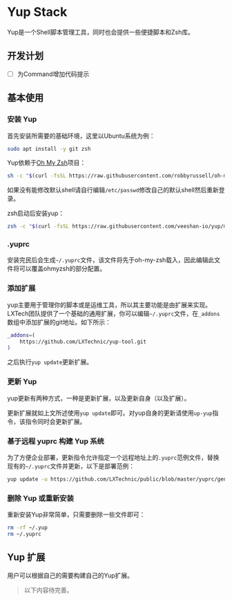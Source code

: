 # Yup Stack

Yup是一个Shell脚本管理工具，同时也会提供一些便捷脚本和Zsh库。

## 开发计划

- [ ] 为Command增加代码提示

## 基本使用

### 安装 Yup

首先安装所需要的基础环境，这里以Ubuntu系统为例：

```bash
sudo apt install -y git zsh
```

Yup依赖于[Oh My Zsh](https://github.com/robbyrussell/oh-my-zsh)项目：

```bash
sh -c "$(curl -fsSL https://raw.githubusercontent.com/robbyrussell/oh-my-zsh/master/tools/install.sh)"
```

如果没有能修改默认shell请自行编辑```/etc/passwd```修改自己的默认shell然后重新登录。

zsh启动后安装yup：

```bash
zsh -c "$(curl -fsSL https://raw.githubusercontent.com/veeshan-io/yup/master/setup.zsh)"
```

### .yuprc

安装完民后会生成```~/.yuprc```文件，该文件将先于oh-my-zsh载入，因此编辑此文件将可以覆盖ohmyzsh的部分配置。

### 添加扩展

yup主要用于管理你的脚本或是运维工具，所以其主要功能是由扩展来实现。LXTech团队提供了一个基础的通用扩展，你可以编辑```~/.yuprc```文件，在```_addons```数组中添加扩展的git地址。如下所示：

```bash
_addons=(
    https://github.com/LXTechnic/yup-tool.git
)
```

之后执行```yup update```更新扩展。

### 更新 Yup

yup更新有两种方式，一种是更新扩展，以及更新自身（以及扩展）。

更新扩展就如上文所述使用```yup update```即可。对yup自身的更新请使用```up-yup```指令，该指令同时会更新扩展。

### 基于远程 yuprc 构建 Yup 系统

为了方便企业部署，更新指令允许指定一个远程地址上的```.yuprc```范例文件，替换现有的```~/.yuprc```文件并更新，以下是部署范例：

```bash
yup update -u https://github.com/LXTechnic/public/blob/master/yuprc/general.zsh
```

### 删除 Yup 或重新安装

重新安装Yup非常简单，只需要删除一些文件即可：

```bash
rm -rf ~/.yup
rm ~/.yuprc
```

## Yup 扩展

用户可以根据自己的需要构建自己的Yup扩展。

> 以下内容待完善。

